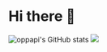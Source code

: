 # Hi there 👋
![oppapi's GitHub stats](https://github-readme-stats.vercel.app/api?username=oppapi&show_icons=true&theme=tokyonight)
![](https://nirzak-streak-stats.vercel.app/?user=oppapi&theme=tokyonight&hide_border=true)<br/>
